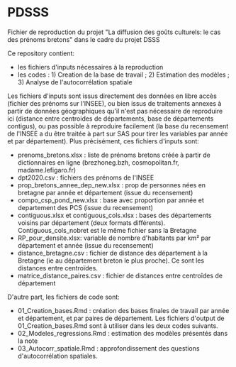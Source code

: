 # PDSSS
Fichier de reproduction du projet "La diffusion des goûts culturels: le cas des prénoms bretons" dans le cadre du projet DSSS

Ce repository contient:
  - les fichiers d'inputs nécessaires à la reproduction
  - les codes : 1) Creation de la base de travail ; 2) Estimation des modèles ; 3) Analyse de l'autocorrélation spatiale

Les fichiers d'inputs sont issus directement des données en libre accès (fichier des prénoms sur l'INSEE), ou bien issus de traitements annexes à partir de données géographiques qu'il n'est pas nécessaire de reproduire ici (distance entre centroides de départements, base de départements contigus), ou pas possible à reproduire facilement (la base du recensement de l'INSEE a du être traitée à part sur SAS pour tirer les variables par année et par département). Plus précisément, ces fichiers d'inputs sont:
  - prenoms_bretons.xlsx : liste de prénoms bretons créée à partir de dictionnaires en ligne (brezhoneg.bzh, cosmopolitan.fr, madame.lefigaro.fr)
  - dpt2020.csv : fichiers des prénoms de l'INSEE
  - prop_bretons_annee_dep_new.xlsx : prop de personnes nées en bretagne par année et département (issue du recensement)
  - compo_csp_pond_new.xlsx : base avec proportion par année et departement des PCS (issue du recensement)
  - contiguous.xlsx et contiguous_cols.xlsx : bases des départements voisins par département (deux formats différents). Contiguous_cols_nobret est le même fichier sans la Bretagne
  - RP_pour_densite.xlsx: variable de nombre d'habitants par km² par département et année (issue du recensement)
  - distance_bretagne.csv : fichier de distance des département à la Bretagne (ie au département breton le plus proche). Ce sont les distances entre centroïdes.
  - matrice_distance_paires.csv : fichier de distances entre centroîdes de département


D'autre part, les fichiers de code sont:
- 01_Creation_bases.Rmd : création des bases finales de travail par année et département, et par paires de département. Les fichiers d'output de 01_Creation_bases.Rmd sont à utiliser dans les deux codes suivants.
- 02_Modeles_regressions.Rmd : estimation des modèles présentés dans la note
- 03_Autocorr_spatiale.Rmd : approfondissement des questions d'autocorrélation spatiales.
